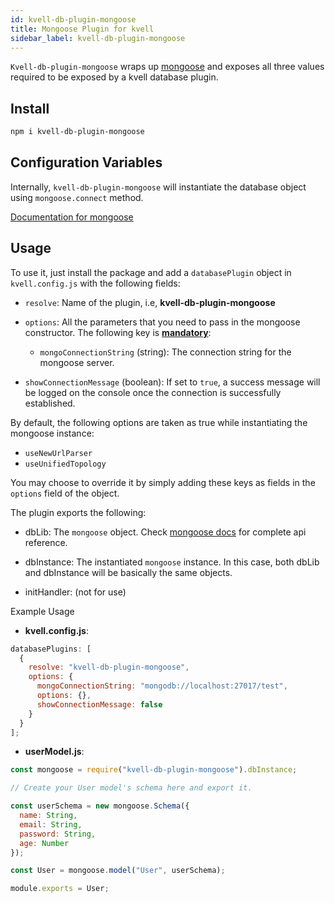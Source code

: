 ```yaml
---
id: kvell-db-plugin-mongoose
title: Mongoose Plugin for kvell
sidebar_label: kvell-db-plugin-mongoose
---
```


`Kvell-db-plugin-mongoose` wraps up [mongoose](https://mongoosejs.com/) and exposes all three values required to be exposed by a kvell database plugin.

## Install

```sh
npm i kvell-db-plugin-mongoose
```

## Configuration Variables

Internally, `kvell-db-plugin-mongoose` will instantiate the database object using `mongoose.connect` method.

[Documentation for mongoose](https://mongoosejs.com/docs/index.html)

## Usage

To use it, just install the package and add a `databasePlugin` object in `kvell.config.js` with the following fields:

- `resolve`: Name of the plugin, i.e, **kvell-db-plugin-mongoose**

- `options`: All the parameters that you need to pass in the mongoose constructor. The following key is **<u>mandatory</u>**:

  - `mongoConnectionString` (string): The connection string for the mongoose server.

- `showConnectionMessage` (boolean): If set to `true`, a success message will be logged on the console once the connection is successfully established.

By default, the following options are taken as true while instantiating the mongoose instance:

- `useNewUrlParser`
- `useUnifiedTopology`

You may choose to override it by simply adding these keys as fields in the `options` field of the object.

The plugin exports the following:

- dbLib: The `mongoose` object. Check [mongoose docs](https://mongoosejs.com/docs/index.html) for complete api reference.
- dbInstance: The instantiated `mongoose` instance. In this case, both dbLib and dbInstance will be basically the same objects.

- initHandler: (not for use)

Example Usage

- **kvell.config.js**:

```javascript
databasePlugins: [
  {
    resolve: "kvell-db-plugin-mongoose",
    options: {
      mongoConnectionString: "mongodb://localhost:27017/test",
      options: {},
      showConnectionMessage: false
    }
  }
];
```

- **userModel.js**:
```javascript
const mongoose = require("kvell-db-plugin-mongoose").dbInstance;

// Create your User model's schema here and export it.

const userSchema = new mongoose.Schema({
  name: String,
  email: String,
  password: String,
  age: Number
});

const User = mongoose.model("User", userSchema);

module.exports = User;
```

